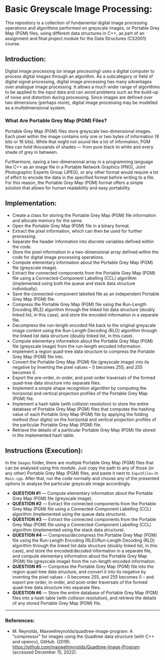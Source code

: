 # Basic Greyscale Image Processing:

This repository is a collection of fundamental digital image processing operations and algorithms performed on greyscale images, or Portable Grey Map (PGM) files, using different data structures in C++, as part of an assignment and final project module for the Data Structures (CS2001) course.



## Introduction:

Digital image processing (or image processing) uses a digital computer to process digital images through an algorithm. As a subcategory or field of digital signal processing, digital image processing has many advantages over analogue image processing. It allows a much wider range of algorithms to be applied to the input data and can avoid problems such as the build-up of noise and distortion during processing. Since images are defined over two dimensions (perhaps more), digital image processing may be modelled as a multidimensional system.

### What Are Portable Grey Map (PGM) Files?

Portable Grey Map (PGM) files store greyscale two-dimensional images. Each pixel within the image contains only one or two bytes of information (8 bits or 16 bits). While that might not sound like a lot of information, PGM files can hold thousands of shades — from pure black to white and every shade of grey in between.

Furthermore, saving a two-dimensional array in a programming language like C++ as an image file in a Portable Network Graphics (PNG), Joint Photographic Experts Group (JPEG), or any other format would require a lot of effort to encode the data in the specified format before writing to a file. For this reason, the Portable Grey Map (PGM) format offers a simple solution that allows for human readability and easy portability.

## Implementation:

* Create a class for storing the Portable Grey Map (PGM) file information and allocate memory for the same.
* Open the Portable Grey Map (PGM) file in a binary format.
* Extract the pixel information, which can then be used for further processing.
* Separate the header information into discrete variables defined within the code.
* Store the pixel information in a two-dimensional array defined within the code for digital image processing operations.
* Compute elementary information about the Portable Grey Map (PGM) file (greyscale image).
* Extract the connected components from the Portable Grey Map (PGM) file using a Connected-Component Labelling (CCL) algorithm (implemented using both the queue and stack data structure individually).
* Save the connected-component labelled file as an independent Portable Grey Map (PGM) file.
* Compress the Portable Grey Map (PGM) file using the Run-Length Encoding (RLE) algorithm through the linked list data structure (doubly linked list, in this 
case), and store the encoded information in a separate file.
* Decompress the run-length encoded file back to the original greyscale image content using the Run-Length Decoding (RLD) algorithm through the linked list data structure (doubly linked list, in this case).
* Compute elementary information about the Portable Grey Map (PGM) file (greyscale image) from the run-length encoded information.
* Implement a region quad-tree data structure to compress the Portable Grey Map (PGM) file into.
* Convert the Portable Grey Map (PGM) file (greyscale image) into its negative by inverting the pixel values – 0 becomes 255, and 255 becomes 0.
* Export the pre-order, in-order, and post-order traversals of the formed quad-tree data structure into separate files.
* Implement a simple shape recognition algorithm by computing the horizontal and vertical projection profiles of the Portable Grey Map (PGM) file.
* Implement a hash table (with collision resolution) to store the entire database of Portable Grey Map (PGM) files that computes the hashing value of each Portable Grey Map (PGM) file by applying the folding method (four digits) on the horizontal and vertical projection profiles of the particular Portable Grey Map (PGM) file.
* Retrieve the details of a particular Portable Grey Map (PGM) file stored in the implemented hash table.

## Instructions (Execution):

In the ``Images`` folder, there are multiple Portable Grey Map (PGM) files that can be analysed using this module. Just copy the path to any of those (or any other) Portable Grey Map (PGM) files, and paste it next to ``InputFile=`` in ``Main.cpp``. After that, run the code normally and choose any of the presented options to analyse the particular greyscale image accordingly.

* **QUESTION #1** — Compute elementary information about the Portable Grey Map (PGM) file (greyscale image).
* **QUESTION #2** — Extract the connected components from the Portable Grey Map (PGM) file using a Connected-Component Labelling (CCL) algorithm (implemented using the queue data structure).
* **QUESTION #3** — Extract the connected components from the Portable Grey Map (PGM) file using a Connected-Component Labelling (CCL) algorithm (implemented using the stack data structure).
* **QUESTION #4** — Compress/decompress the Portable Grey Map (PGM) file using the Run-Length Encoding (RLE)/Run-Length Decoding (RLD) algorithm through the linked list data structure (doubly linked list, in this case), and store the encoded/decoded information in a separate file, and compute elementary information about the Portable Grey Map (PGM) file (greyscale image) from the run-length encoded information.
* **QUESTION #5** — Compress the Portable Grey Map (PGM) file into the region quad-tree data structure, and convert it into its negative by inverting the pixel values – 0 becomes 255, and 255 becomes 0 – and export pre-order, in-order, and post-order traversals of the formed quad-tree data structure into separate files.
* **QUESTION #6** — Store the entire database of Portable Grey Map (PGM) files into a hash table (with collision resolution), and retrieve the details of any stored Portable Grey Map (PGM) file.

---

### References:

* M. Reynolds, Maxwellreynolds/quadtree-image-program: A "compressor" for images using the Quadtree data structure (with C++ and opencv), GitHub. (2019). https://github.com/maxwellreynolds/Quadtree-Image-Program (accessed December 15, 2022).
